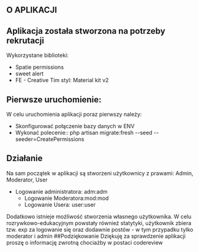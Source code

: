## O APLIKACJI

Aplikacja została stworzona na potrzeby rekrutacji
- 
Wykorzystane biblioteki:
- Spatie permissions
- sweet alert 
- FE - Creative Tim styl: Material kit v2

## Pierwsze uruchomienie:

W celu uruchomienia aplikacji poraz pierwszy należy:

- Skonfigurować połączenie bazy danych w ENV
- Wykonać polecenie:: php artisan migrate:fresh --seed --seeder=CreatePermissions
## Działanie

Na sam początek w aplikacji są stworzeni użytkownicy z prawami: Admin, Moderator, User  
- Logowanie administratora:   adm:adm
  - Logowanie Moderatora:mod:mod
  - Logowanie Usera: user:user

Dodatkowo istnieje możliwość stworzenia własnego użytkownika.
W celu rozrywkowo-edukacyjnym powstały również statytyki, użytkownik zbiera tzw. exp za logowanie się oraz dodawnie postów - w tym przypadku tylko moderator i admin
##Podziękowanie
Dziękuję za sprawdzenie aplikacji proszę o informację zwrotną chociażby w postaci codereview
